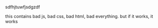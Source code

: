sdfhjtuwfjsdgzdf

this contains bad js, bad css, bad html, bad everything. but if it works, it works
